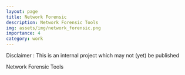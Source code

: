 ```yaml
---
layout: page
title: Network Forensic
description: Network Forensic Tools
img: assets/img/network_forensic.png
importance: 4
category: work
---
```


Disclaimer : This is an internal project which may not (yet) be published

Network Forensic Tools
